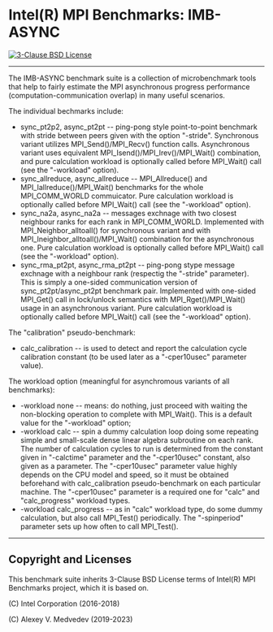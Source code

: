 # Intel(R) MPI Benchmarks: IMB-ASYNC
[![3-Clause BSD License](https://img.shields.io/badge/License-BSD_3--Clause-green.svg)](license/license.txt)

--------------------------------------------------

The IMB-ASYNC benchmark suite is a collection of microbenchmark tools that
help to fairly estimate the MPI asynchronous progress performance (computation-communication overlap) 
in many useful scenarios.

The individual bechmarks include:
- sync_pt2p2, async_pt2pt -- ping-pong style point-to-point benchmark with stride between peers 
given with the  option "-stride". Synchronous variant utilizes MPI_Send()/MPI_Recv() function calls.
Asynchronous variant uses equivalent MPI_Isend()/MPI_Irev()/MPI_Wait() combination, and pure
calculation workload is optionally called before MPI_Wait() call (see the "-workload" option).
- sync_allreduce, async_allreduce -- MPI_Allreduce() and MPI_Iallreduce()/MPI_Wait() benchmarks for the
whole MPI_COMM_WORLD commuicator. Pure calculation workload is optionally called before MPI_Wait() call
(see the "-workload" option).
- sync_na2a, async_na2a -- messages exchnage with two closest neighbour ranks for each rank in 
MPI_COMM_WORLD. Implemented with MPI_Neighbor_alltoall() for synchronous variant and with 
MPI_Ineighbor_alltoall()/MPI_Wait() combination for the asynchronous one. Pure calculation workload 
is optionally called before MPI_Wait() call (see the "-workload" option).
- sync_rma_pt2pt, async_rma_pt2pt -- ping-pong stype message exchnage with a neighbour rank 
(respectig the "-stride" parameter). This is simply a one-sided communication version of
sync_pt2pt/async_pt2pt benchmark pair. Implemented with one-sided MPI_Get() call in 
lock/unlock semantics with MPI_Rget()/MPI_Wait() usage in an asynchronous variant. 
Pure calculation workload is optionally called before MPI_Wait() call (see the
"-workload" option).

The "calibration" pseudo-benchmark:
- calc_calibration -- is used to detect and report the calculation cycle calibration constant 
(to be used later as a "-cper10usec" parameter value).

The workload option (meaningful for asynchromous variants of all benchmarks):
- -workload none -- means: do nothing, just proceed with waiting the non-blocking operation 
to complete with MPI_Wait(). This is a default value for the "-workload" option;
- -workload calc -- spin a dummy calculation loop doing some repeating simple and small-scale dense 
linear algebra subroutine on each rank. The number of calculation cycles to run is determined from 
the constant given in "-calctime" parameter and the "-cper10usec" constant, also given as a parameter. 
The "-cper10usec" parameter value highly depends on the CPU model and speed, 
so it must be obtained beforehand with calc_calibration pseudo-benchmark on each particular machine.
The "-cper10usec" parameter is a required one for "calc" and "calc_progress" workload types.
- -workload calc_progress -- as in "calc" workload type, do some dummy calculation, but also
call MPI_Test() periodically. The "-spinperiod" parameter sets up how often to call MPI_Test().



----------------------
Copyright and Licenses
----------------------

This benchmark suite inherits 3-Clause BSD License terms of Intel(R) MPI Benchmarks project, 
which it is based on.


(C) Intel Corporation (2016-2018)

(C) Alexey V. Medvedev (2019-2023)
